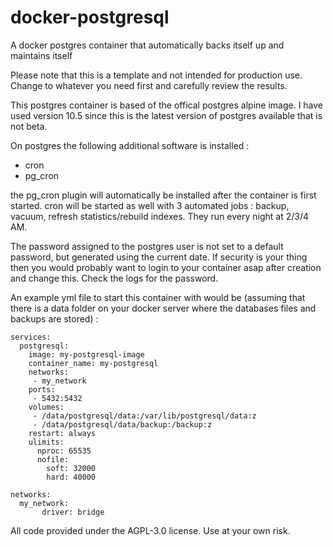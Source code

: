 # docker-postgresql
A docker postgres container that automatically backs itself up and maintains itself

Please note that this is a template and not intended for production use. Change to whatever you need first and carefully review the results. 

This postgres container is based of the offical postgres alpine image. I have used version 10.5 since this is the latest version of postgres available that is not beta. 

On postgres the following additional software is installed : 
- cron
- pg_cron

the pg_cron plugin will automatically be installed after the container is first started. cron will be started as well with 3 automated jobs : backup, vacuum, refresh statistics/rebuild indexes. They run every night at 2/3/4 AM.

The password assigned to the postgres user is not set to a default password, but generated using the current date. If security is your thing then you would probably want to login to your container asap after creation and change this. Check the logs for the password.

An example yml file to start this container with would be (assuming that there is a data folder on your docker server where the databases files and backups are stored) : 

```version: "2"
services:
  postgresql:
    image: my-postgresql-image
    container_name: my-postgresql
    networks:
     - my_network
    ports:
     - 5432:5432
    volumes:
     - /data/postgresql/data:/var/lib/postgresql/data:z
     - /data/postgresql/data/backup:/backup:z
    restart: always
    ulimits:
      nproc: 65535
      nofile:
        soft: 32000
        hard: 40000

networks:
  my_network:
       driver: bridge
```


All code provided under the AGPL-3.0 license. Use at your own risk. 
